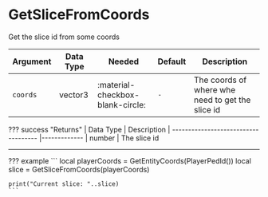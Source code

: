 # GetSliceFromCoords
Get the slice id from some coords

| Argument              | Data Type                            | Needed                    | Default         | Description
| ----------------------| ------------------------------------ | ------------------------- |-----------------|-------------
| `coords`                | vector3 | :material-checkbox-blank-circle: | `-` | The coords of where whe need to get the slice id

??? success "Returns"
    | Data Type                            | Description
    | ------------------------------------ |-------------
    | number | The slice id

---
??? example
    ```
    local playerCoords = GetEntityCoords(PlayerPedId())
    local slice = GetSliceFromCoords(playerCoords)

    print("Current slice: "..slice)
    ```